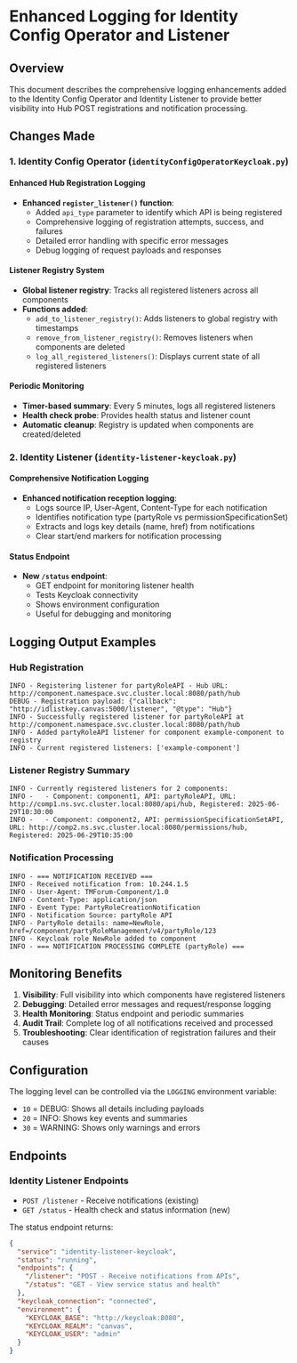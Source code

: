 # Enhanced Logging for Identity Config Operator and Listener

## Overview

This document describes the comprehensive logging enhancements added to the Identity Config Operator and Identity Listener to provide better visibility into Hub POST registrations and notification processing.

## Changes Made

### 1. Identity Config Operator (`identityConfigOperatorKeycloak.py`)

#### Enhanced Hub Registration Logging
- **Enhanced `register_listener()` function**:
  - Added `api_type` parameter to identify which API is being registered
  - Comprehensive logging of registration attempts, success, and failures
  - Detailed error handling with specific error messages
  - Debug logging of request payloads and responses

#### Listener Registry System
- **Global listener registry**: Tracks all registered listeners across all components
- **Functions added**:
  - `add_to_listener_registry()`: Adds listeners to global registry with timestamps
  - `remove_from_listener_registry()`: Removes listeners when components are deleted
  - `log_all_registered_listeners()`: Displays current state of all registered listeners

#### Periodic Monitoring
- **Timer-based summary**: Every 5 minutes, logs all registered listeners
- **Health check probe**: Provides health status and listener count
- **Automatic cleanup**: Registry is updated when components are created/deleted

### 2. Identity Listener (`identity-listener-keycloak.py`)

#### Comprehensive Notification Logging
- **Enhanced notification reception logging**:
  - Logs source IP, User-Agent, Content-Type for each notification
  - Identifies notification type (partyRole vs permissionSpecificationSet)
  - Extracts and logs key details (name, href) from notifications
  - Clear start/end markers for notification processing

#### Status Endpoint
- **New `/status` endpoint**: 
  - GET endpoint for monitoring listener health
  - Tests Keycloak connectivity
  - Shows environment configuration
  - Useful for debugging and monitoring

## Logging Output Examples

### Hub Registration
```
INFO - Registering listener for partyRoleAPI - Hub URL: http://component.namespace.svc.cluster.local:8080/path/hub
DEBUG - Registration payload: {"callback": "http://idlistkey.canvas:5000/listener", "@type": "Hub"}
INFO - Successfully registered listener for partyRoleAPI at http://component.namespace.svc.cluster.local:8080/path/hub
INFO - Added partyRoleAPI listener for component example-component to registry
INFO - Current registered listeners: ['example-component']
```

### Listener Registry Summary
```
INFO - Currently registered listeners for 2 components:
INFO -   - Component: component1, API: partyRoleAPI, URL: http://comp1.ns.svc.cluster.local:8080/api/hub, Registered: 2025-06-29T10:30:00
INFO -   - Component: component2, API: permissionSpecificationSetAPI, URL: http://comp2.ns.svc.cluster.local:8080/permissions/hub, Registered: 2025-06-29T10:35:00
```

### Notification Processing
```
INFO - === NOTIFICATION RECEIVED ===
INFO - Received notification from: 10.244.1.5
INFO - User-Agent: TMForum-Component/1.0
INFO - Content-Type: application/json
INFO - Event Type: PartyRoleCreationNotification
INFO - Notification Source: partyRole API
INFO - PartyRole details: name=NewRole, href=/component/partyRoleManagement/v4/partyRole/123
INFO - Keycloak role NewRole added to component
INFO - === NOTIFICATION PROCESSING COMPLETE (partyRole) ===
```

## Monitoring Benefits

1. **Visibility**: Full visibility into which components have registered listeners
2. **Debugging**: Detailed error messages and request/response logging
3. **Health Monitoring**: Status endpoint and periodic summaries
4. **Audit Trail**: Complete log of all notifications received and processed
5. **Troubleshooting**: Clear identification of registration failures and their causes

## Configuration

The logging level can be controlled via the `LOGGING` environment variable:
- `10` = DEBUG: Shows all details including payloads
- `20` = INFO: Shows key events and summaries
- `30` = WARNING: Shows only warnings and errors

## Endpoints

### Identity Listener Endpoints
- `POST /listener` - Receive notifications (existing)
- `GET /status` - Health check and status information (new)

The status endpoint returns:
```json
{
  "service": "identity-listener-keycloak",
  "status": "running", 
  "endpoints": {
    "/listener": "POST - Receive notifications from APIs",
    "/status": "GET - View service status and health"
  },
  "keycloak_connection": "connected",
  "environment": {
    "KEYCLOAK_BASE": "http://keycloak:8080",
    "KEYCLOAK_REALM": "canvas",
    "KEYCLOAK_USER": "admin"
  }
}
```
